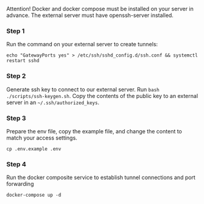 Attention! Docker and docker compose must be installed on your server in advance.
The external server must have openssh-server installed.


### Step 1
Run the command on your external server to create tunnels:
```
echo "GatewayPorts yes" > /etc/ssh/sshd_config.d/ssh.conf && systemctl restart sshd
```

### Step 2
Generate ssh key to connect to our external server. Run `bash ./scripts/ssh-keygen.sh`.
Copy the contents of the public key to an external server in an `~/.ssh/authorized_keys`.  

### Step 3  
Prepare the env file, copy the example file, and change the content to match your access settings.
```
cp .env.example .env
```

### Step 4  
Run the docker composite service to establish tunnel connections and port forwarding
```
docker-compose up -d
```